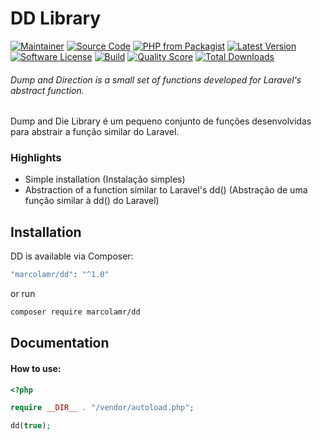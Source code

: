 # DD Library

[![Maintainer](http://img.shields.io/badge/maintainer-@marcolamr-blue.svg?style=flat-square)](https://github.com/marcolamr)
[![Source Code](http://img.shields.io/badge/source-marcolamr/dd-blue.svg?style=flat-square)](https://github.com/marcolamr/dd)
[![PHP from Packagist](https://img.shields.io/packagist/php-v/marcolamr/dd.svg?style=flat-square)](https://packagist.org/packages/marcolamr/dd)
[![Latest Version](https://img.shields.io/github/release/marcolamr/dd.svg?style=flat-square)](https://github.com/marcolamr/dd/releases)
[![Software License](https://img.shields.io/badge/license-MIT-brightgreen.svg?style=flat-square)](LICENSE)
[![Build](https://img.shields.io/scrutinizer/build/g/marcolamr/dd.svg?style=flat-square)](https://scrutinizer-ci.com/g/marcolamr/dd)
[![Quality Score](https://img.shields.io/scrutinizer/g/marcolamr/dd.svg?style=flat-square)](https://scrutinizer-ci.com/g/marcolamr/dd)
[![Total Downloads](https://img.shields.io/packagist/dt/marcolamr/dd.svg?style=flat-square)](https://packagist.org/packages/marcolamr/dd)

###### Dump and Direction is a small set of functions developed for Laravel's abstract function.

Dump and Die Library é um pequeno conjunto de funções desenvolvidas para abstrair a função similar do Laravel.

### Highlights

- Simple installation (Instalação simples)
- Abstraction of a function similar to Laravel's dd() (Abstração de uma função similar à dd() do Laravel)

## Installation

DD is available via Composer:

```bash
"marcolamr/dd": "^1.0"
```

or run

```bash
composer require marcolamr/dd
```

## Documentation

#### How to use:

```php
<?php

require __DIR__ . "/vendor/autoload.php";

dd(true);
```
